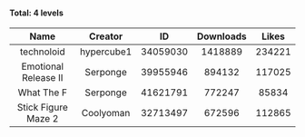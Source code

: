 #### Total: 4 levels

| Name | Creator | ID | Downloads | Likes |
|:---:|:---:|:---:|:---:|:---:|
| technoloid | hypercube1 | 34059030 | 1418889 | 234221
| Emotional Release II | Serponge | 39955946 | 894132 | 117025
| What The F | Serponge | 41621791 | 772247 | 85834
| Stick Figure Maze 2 | Coolyoman | 32713497 | 672596 | 112865
